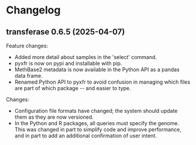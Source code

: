 # Changelog

## transferase 0.6.5 (2025-04-07)

Feature changes:
* Added more detail about samples in the 'select' command.
* pyxfr is now on pypi and installable with pip.
* MethBase2 metadata is now available in the Python API as a pandas data frame.
* Renamed Python API to pyxfr to avoid confusion in managing which files are
  part of which package -- and easier to type.

Changes:
* Configuration file formats have changed; the system should update them as
  they are now versioned.
* In the Python and R packages, all queries must specify the genome. This was
  changed in part to simplify code and improve performance, and in part to add
  an additional confirmation of user intent.
